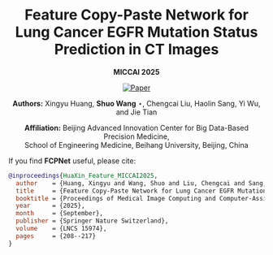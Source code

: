 
<div align="center">

# **Feature Copy-Paste Network for Lung Cancer EGFR Mutation Status Prediction in CT Images**  
**MICCAI 2025**

[![Paper](https://img.shields.io/badge/Paper-Springer%20LNCS-blue)](https://link.springer.com/chapter/10.1007/978-3-032-05182-0_21)

**Authors:** Xingyu Huang, **Shuo Wang** ⋆, Chengcai Liu, Haolin Sang, Yi Wu, and Jie Tian  

**Affiliation:** Beijing Advanced Innovation Center for Big Data-Based Precision Medicine,  
School of Engineering Medicine, Beihang University, Beijing, China

</div>



If you find **FCPNet** useful, please cite:

```bibtex
@inproceedings{HuaXin_Feature_MICCAI2025,
  author    = {Huang, Xingyu and Wang, Shuo and Liu, Chengcai and Sang, Haolin and Wu, Yi and Tian, Jie},
  title     = {Feature Copy-Paste Network for Lung Cancer EGFR Mutation Status Prediction in CT Images},
  booktitle = {Proceedings of Medical Image Computing and Computer-Assisted Intervention (MICCAI)},
  year      = {2025},
  month     = {September},
  publisher = {Springer Nature Switzerland},
  volume    = {LNCS 15974},
  pages     = {208--217}
}
```
